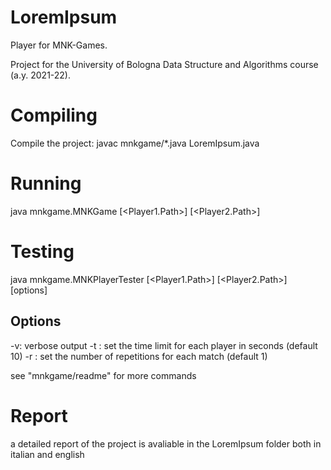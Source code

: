# LoremIpsum

Player for MNK-Games.

Project for the University of Bologna Data Structure and Algorithms course (a.y. 2021-22).

# Compiling

Compile the project: 
javac mnkgame/*.java LoremIpsum.java

# Running 

java mnkgame.MNKGame <M> <N> <K> [<Player1.Path>] [<Player2.Path>]

# Testing

java mnkgame.MNKPlayerTester  <M> <N> <K> [<Player1.Path>] [<Player2.Path>] [options]

## Options
-v: verbose output
-t <time>: set the time limit for each player in seconds (default 10)
-r <repetitions>: set the number of repetitions for each match (default 1)

see "mnkgame/readme" for more commands

# Report
a detailed report of the project is avaliable in the LoremIpsum folder both in italian and english



